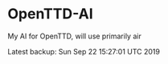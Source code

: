 # OpenTTD-AI
My AI for OpenTTD, will use primarily air

Latest backup: Sun Sep 22 15:27:01 UTC 2019

